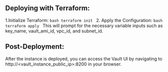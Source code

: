 ## Deploying with Terraform:
1.Initialize Terraform:
    ```bash
    terraform init
    ```
2. Apply the Configuration:
    ```bash
    terraform apply
    ```
This will prompt for the necessary variable inputs such as key_name, vault_ami_id, vpc_id, and subnet_id.

## Post-Deployment:
After the instance is deployed, you can access the Vault UI by navigating to http://<vault_instance_public_ip>:8200 in your browser.

